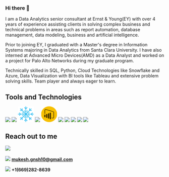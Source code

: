 ### Hi there 👋

I am a Data Analytics senior consultant at Ernst & Young(EY) with over 4 years of experience assisting clients in solving complex business and technical problems in areas such as report automation, database management, data modeling, business and artificial intelligence. 

Prior to joining EY, I graduated with a Master's degree in Information Systems majoring in Data Analytics from Santa Clara University. I have also interned at Advanced Micro Devices(AMD) as a Data Analyst and worked on a project for Palo Alto Networks during my graduate program. 

Technically skilled in SQL, Python, Cloud Technologies like Snowflake and Azure, Data Visualization with BI tools like Tableau and extensive problem solving skills. Team player and always eager to learn.

## Tools and Technologies

<img src="https://user-images.githubusercontent.com/55825468/120116531-711fb000-c13d-11eb-9e0f-c61bc76b4a1e.png" width="55px">  <img src="https://user-images.githubusercontent.com/55825468/120099177-0778b500-c0ef-11eb-8266-ac5b1ea2124f.png" width="45px"> <img src="https://github.com/Mukesh-Ganesh/Mukesh-Ganesh/blob/main/snowflake_icon.png?raw=true" width="50px"> <img src="https://user-images.githubusercontent.com/55825468/120116624-da072800-c13d-11eb-9e7a-c4f2138066ef.png" width="50px"> <img src = "https://github.com/Mukesh-Ganesh/Mukesh-Ganesh/blob/main/PowerBI_icon.png?raw=true" width="50px"> <img src="https://user-images.githubusercontent.com/55825468/120099475-799dc980-c0f0-11eb-8a97-bd489a67b220.png" width="45px">  <img src="https://user-images.githubusercontent.com/55825468/120116747-77faf280-c13e-11eb-9a89-cd1a31871377.png" width="45px">  <img src="https://user-images.githubusercontent.com/55825468/120116773-906b0d00-c13e-11eb-8d73-4c3580fd3613.png" width="50px">  <img src="https://user-images.githubusercontent.com/55825468/120099429-36435b00-c0f0-11eb-89ad-db598b3ac175.png" width="50px">  <img src="https://user-images.githubusercontent.com/55825468/120116823-d2944e80-c13e-11eb-8946-c9c491a27d6d.png" width="50px">


## Reach out to me

<a href='https://www.linkedin.com/in/mukesh-ganesh-229695164'> <img src="https://user-images.githubusercontent.com/55825468/120117431-0e7ce300-c142-11eb-8dd0-b94278bcdb39.png" width="40px"></a>

<img src="https://user-images.githubusercontent.com/55825468/120117482-3e2beb00-c142-11eb-86a2-d05fa0ef12d0.png" width="50px">  <b>mukesh.gnsh10@gmail.com</b>  

<img src="https://user-images.githubusercontent.com/55825468/120117521-7d5a3c00-c142-11eb-8225-cddba000ea91.png" width="50px">  <b>+1(669)282-8639</b>

